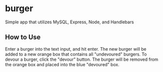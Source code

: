 # burger
Simple app that utilizes MySQL, Express, Node, and Handlebars

## How to Use

Enter a burger into the text input, and hit enter. The new burger will be added to a new orange box that contains all "undevoured" burgers. To devour a burger, click the "devour" button. The burger will be removed from the orange box and placed into the blue "devoured" box. 
